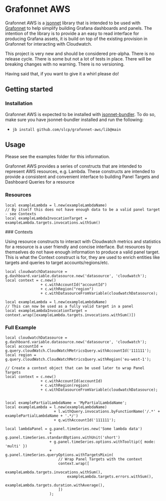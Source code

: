 # Grafonnet AWS

Grafonnet AWS is a [jsonnet](https://jsonnet.org/) library that is intended to be used with [Grafonnet](https://grafana.github.io/grafonnet/index.html) to help simplify building Grafana dashboards and panels. The intention of the library is to provide a an easy to read interface for producing Grafana assets, it is build on top of the existing provision in Grafonnet for interacting with Cloudwatch.

This project is very new and should be considered pre-alpha. There is no release cycle. There is some but not a lot of tests in place. There will be breaking changes with no warning. There is no versioning.

Having said that, if you want to give it a whirl please do!

## Getting started

### Installation

Grafonnet AWS is expected to be installed with [jsonnet-bundler](https://github.com/jsonnet-bundler/jsonnet-bundler). To do so, make sure you have jsonnet-bundler installed and run the following:

- `jb install github.com/slcp/grafonnet-aws/lib@main`

## Usage

Please see the examples folder for this information.

Grafonnet AWS provides a series of constructs that are intended to represent AWS resources, e.g. Lambda. These constructs are intended to provide a consistent and convenient interface to building Panel Targets and Dashboard Queries for a resource

### Resources

```
local exampleLambda = l.new(exampleLambdaName)
// By itself this does not have enough data to be a valid panel target - see Contexts
local exampleLambdaInvocationTarget = exampleLambda.targets.invocations.withSum()
```

### Contexts

Using resource constructs to interact with Cloudwatch metrics and statistics for a resource is a user friendly and concise interface. But resources by themselves do not have enough information to produce a valid panel target. This is what the Context construct is for, they are used to enrich entities like targets and queries to target accounts/regions/etc.

```
local cloudwatchDatasource = g.dashboard.variable.datasource.new('datasource', 'cloudwatch');
local context = c.new()
                + c.withAccountId("accountId")
                + c.withRegion("region")
                + c.withDatasourceFromVariable(cloudwatchDatasource);

local exampleLambda = l.new(exampleLambdaName)
// This can now be used as a fully valid target in a panel
local exampleLambdaInvocationTarget = context.wrap([exampleLambda.targets.invocations.withSum()])
```

### Full Example

```
local cloudwatchDatasource = g.dashboard.variable.datasource.new('datasource', 'cloudwatch');
local accountId = g.query.cloudWatch.CloudWatchMetricsQuery.withAccountId('111111');
local region = g.query.cloudWatch.CloudWatchMetricsQuery.withRegion('eu-west-1');

// Create a context object that can be used later to wrap Panel Targets
local context = c.new()
                + c.withAccountId(accountId)
                + c.withRegion(region)
                + c.withDatasourceFromVariable(cloudwatchDatasource);


local examplePartialLambdaName = 'MyPartialLambdaName';
local exampleLambda = l.new(exampleLambdaName)
                      + l.withQuery.invocations.byFunctionName('/.*' + examplePartialLambdaName + '.*/')
                      + q.withAccountId('111111');

local lambdaPanel = g.panel.timeSeries.new('Some lambda data')
                    + g.panel.timeSeries.standardOptions.withUnit('short')
                    + g.panel.timeSeries.options.withTooltip({ mode: 'multi' })
                    + g.panel.timeSeries.queryOptions.withTargetsMixin(
                        // Wrap Panel Targets with the context
                        context.wrap([
                            exampleLambda.targets.invocations.withSum(),
                            exampleLambda.targets.errors.withSum(),
                            exampleLambda.targets.duration.withAverage(),
                        ])
                    );
```

